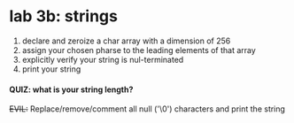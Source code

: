 # lab 3b: strings

1. declare and zeroize a char array with a dimension of 256
2. assign your chosen pharse to the leading elements of that array
3. explicitly verify your string is nul-terminated
4. print your string

#### QUIZ: what is your string length?

~~EVIL:~~ Replace/remove/comment all null ('\0') characters and print the string